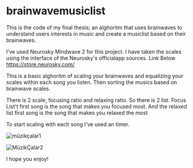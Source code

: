 # brainwavemusiclist
This is the code of my final thesis; an alghoritm that uses brainwaves to understand users interests in music and create a musiclist based on their brainwaves.

I've used Neurosky Mindwave 2 for this project. I have taken the scales using the interface of the Neurosky's officialapp sources.
Link Below
https://store.neurosky.com/

This is a basic alghoritm of scaling your brainwaves and equalizing your scales within each song you listen. Then sorting the musics based on brainwave scales. 

There is 2 scale; focusing ratio and relaxing ratio. So there is 2 list. Focus List't first song is the song that makes you focused most. And the relaxed list first song is the song that makes you relaxed the most

To start scaling with each song I've used an timer.

![müzikçalar1](https://user-images.githubusercontent.com/41302444/102713116-d9d54780-42d6-11eb-9cdd-df95d8c8072b.png)

![MüzikÇalar2](https://user-images.githubusercontent.com/41302444/102713130-f1accb80-42d6-11eb-84c0-876c2395b244.png)


I hope you enjoy!
